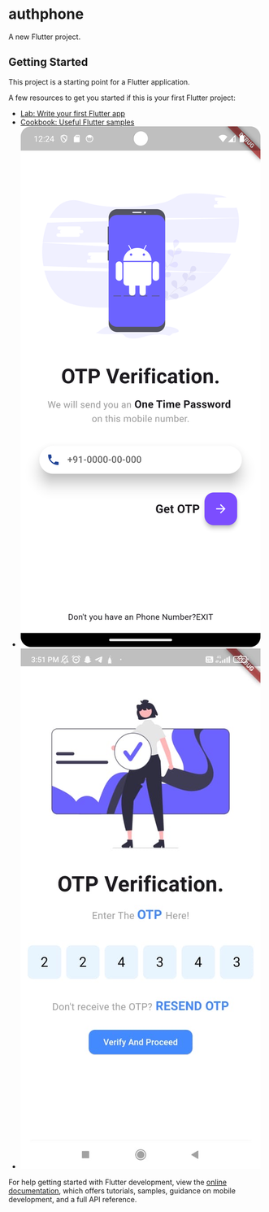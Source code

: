 # authphone

A new Flutter project.

## Getting Started

This project is a starting point for a Flutter application.

A few resources to get you started if this is your first Flutter project:

- [Lab: Write your first Flutter app](https://docs.flutter.dev/get-started/codelab)
- [Cookbook: Useful Flutter samples](https://docs.flutter.dev/cookbook)
- ![Phone number Screen](Screenshot_1.png)
- ![Otp Screen](Screenshot_2.png)

For help getting started with Flutter development, view the
[online documentation](https://docs.flutter.dev/), which offers tutorials,
samples, guidance on mobile development, and a full API reference.
